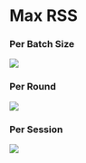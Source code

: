 # Max RSS

### Per Batch Size 

![](../generated_data/batch_size_max_rss.png)

### Per Round 

![](../generated_data/round_max_rss.png)

### Per Session 

![](../generated_data/session_max_rss.png)
